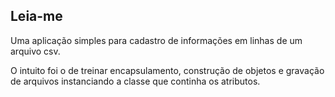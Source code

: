 <h2>Leia-me</h2>

Uma aplicação simples para cadastro de informações em linhas de um arquivo csv. 

O intuito foi o de treinar encapsulamento, construção de objetos e gravação de arquivos instanciando a classe que continha os atributos. 
